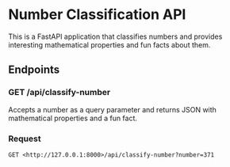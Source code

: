 # Number Classification API

This is a FastAPI application that classifies numbers and provides interesting mathematical properties and fun facts about them.

## Endpoints

### GET /api/classify-number

Accepts a number as a query parameter and returns JSON with mathematical properties and a fun fact.

### Request
```http
GET <http://127.0.0.1:8000>/api/classify-number?number=371
